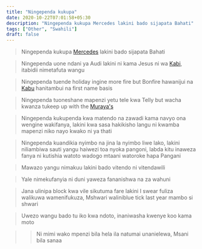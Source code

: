 ```yaml
---
title: "Ningependa kukupa"
date: 2020-10-22T07:01:58+05:30
description: "Ningependa kukupa Mercedes lakini bado sijapata Bahati"
tags: ["Other", "Swahili"]
draft: false
---
```



> Ningependa kukupa [Mercedes](https://www.youtube.com/watch?v=hcEbYZW_4OA) lakini bado sijapata Bahati

> Ningependa uone ndani ya Audi lakini ni kama Jesus ni wa [Kabi](https://www.youtube.com/watch?v=pyum-StywPc), itabidii nimetafuta wangu

> Ningependa tuende holiday ingine more fire but Bonfire hawanijui na [Kabu](https://www.youtube.com/channel/UCBJR9lBG9O9iNa5jksx9sXQ) hanitambui na first name basis

> Ningependa tuoneshane mapenzi yetu tele kwa Telly but wacha kwanza tukeep up with the [Muraya's](https://www.youtube.com/channel/UCVaazwI9UY5YG8BHgg2e7og)

> Ningependa kukupenda kwa matendo na zawadi kama navyo ona wengine wakifanya, lakini kwa sasa hakikisho langu ni kwamba mapenzi niko nayo kwako ni ya thati

> Ningependa kuandikia nyimbo na jina la nyimbo liwe lako, lakini niliambiwa sauti yangu haiwezi toa nyoka pangoni, labda kitu inaweza fanya ni kutishia watoto wadogo mtaani watoroke hapa Pangani

> Mawazo yangu nimakuu lakini bado vitendo ni vitendawili

> Yale nimekufanyia ni duni yaweza fananishwa na za wahuni

> Jana ulinipa block kwa vile sikutuma fare lakini I swear fuliza walikuwa wamenifukuza, Mshwari waliniblue tick last year mambo si shwari 

> Uwezo wangu bado tu iko kwa ndoto, inaniwasha kwenye koo kama moto

>> Ni mimi wako mpenzi bila hela ila natumai unanielewa,
Msani bila sanaa